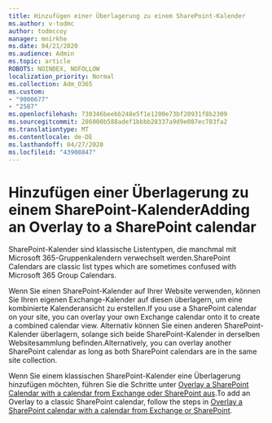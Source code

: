 ```yaml
---
title: Hinzufügen einer Überlagerung zu einem SharePoint-Kalender
ms.author: v-todmc
author: todmccoy
manager: mnirkhe
ms.date: 04/21/2020
ms.audience: Admin
ms.topic: article
ROBOTS: NOINDEX, NOFOLLOW
localization_priority: Normal
ms.collection: Adm_O365
ms.custom:
- "9000677"
- "2587"
ms.openlocfilehash: 730346beebb248e5f1e1200e73bf20931f8b2309
ms.sourcegitcommit: 286000b588adef1bbbb28337a9d9e087ec783fa2
ms.translationtype: MT
ms.contentlocale: de-DE
ms.lasthandoff: 04/27/2020
ms.locfileid: "43908847"
---
```

# <a name="adding-an-overlay-to-a-sharepoint-calendar"></a><span data-ttu-id="fa873-102">Hinzufügen einer Überlagerung zu einem SharePoint-Kalender</span><span class="sxs-lookup"><span data-stu-id="fa873-102">Adding an Overlay to a SharePoint calendar</span></span>

<span data-ttu-id="fa873-103">SharePoint-Kalender sind klassische Listentypen, die manchmal mit Microsoft 365-Gruppenkalendern verwechselt werden.</span><span class="sxs-lookup"><span data-stu-id="fa873-103">SharePoint Calendars are classic list types which are sometimes confused with Microsoft 365 Group Calendars.</span></span>
 
<span data-ttu-id="fa873-104">Wenn Sie einen SharePoint-Kalender auf Ihrer Website verwenden, können Sie Ihren eigenen Exchange-Kalender auf diesen überlagern, um eine kombinierte Kalenderansicht zu erstellen.</span><span class="sxs-lookup"><span data-stu-id="fa873-104">If you use a SharePoint calendar on your site, you can overlay your own Exchange calendar onto it to create a combined calendar view.</span></span> <span data-ttu-id="fa873-105">Alternativ können Sie einen anderen SharePoint-Kalender überlagern, solange sich beide SharePoint-Kalender in derselben Websitesammlung befinden.</span><span class="sxs-lookup"><span data-stu-id="fa873-105">Alternatively, you can overlay another SharePoint calendar as long as both SharePoint calendars are in the same site collection.</span></span>
 
<span data-ttu-id="fa873-106">Wenn Sie einem klassischen SharePoint-Kalender eine Überlagerung hinzufügen möchten, führen Sie die Schritte unter [Overlay a SharePoint Calendar with a calendar from Exchange oder SharePoint aus](https://support.office.com/article/Overlay-a-SharePoint-calendar-with-a-calendar-from-Exchange-or-SharePoint-4CAEBE59-3994-4A94-9322-B31ABB8A5E9A).</span><span class="sxs-lookup"><span data-stu-id="fa873-106">To add an Overlay to a classic SharePoint calendar, follow the steps in [Overlay a SharePoint calendar with a calendar from Exchange or SharePoint](https://support.office.com/article/Overlay-a-SharePoint-calendar-with-a-calendar-from-Exchange-or-SharePoint-4CAEBE59-3994-4A94-9322-B31ABB8A5E9A).</span></span>
